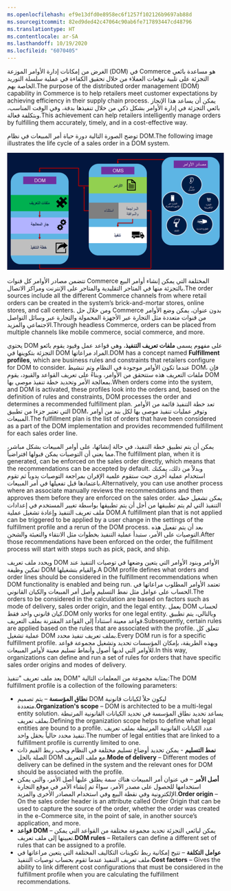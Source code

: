 ```yaml
---
ms.openlocfilehash: ef9e13dfd0e8958ec6f1257f102126b9697ab88d
ms.sourcegitcommit: 82ed9ded42c47064c90ab6fe717893447cd48796
ms.translationtype: HT
ms.contentlocale: ar-SA
ms.lasthandoff: 10/19/2020
ms.locfileid: "6070405"
---
```

<span data-ttu-id="4117e-101">الغرض من إمكانات إدارة الأوامر الموزعة (DOM) في Commerce هو مساعدة بائعي التجزئة على تلبية توقعات العملاء من خلال تحقيق الكفاءة في عملية سلسلة التوريد الخاصة بهم.</span><span class="sxs-lookup"><span data-stu-id="4117e-101">The purpose of the distributed order management (DOM) capability in Commerce is to help retailers meet customer expectations by achieving efficiency in their supply chain process.</span></span> <span data-ttu-id="4117e-102">يمكن أن يساعد هذا الإنجاز بائعي التجزئة في إدارة الأوامر بشكل ذكي من خلال تنفيذها بدقة، وفي الوقت المناسب، وبتكلفة فعالة.</span><span class="sxs-lookup"><span data-stu-id="4117e-102">This achievement can help retailers intelligently manage orders by fulfilling them accurately, timely, and in a cost-effective way.</span></span> 

<span data-ttu-id="4117e-103">توضح الصورة التالية دورة حياة أمر المبيعات في نظام DOM.</span><span class="sxs-lookup"><span data-stu-id="4117e-103">The following image illustrates the life cycle of a sales order in a DOM system.</span></span> 


![دورة حياة أمر المبيعات في نظام DOM](../media/distributed-order-management-life-cycle.png)

<span data-ttu-id="4117e-105">تتضمن مصادر الأوامر كل قنوات Commerce المختلفة التي يمكن إنشاء أوامر البيع بالتجزئة منها في المتاجر التقليدية والمتاجر على الإنترنت ومراكز الاتصال.</span><span class="sxs-lookup"><span data-stu-id="4117e-105">The order sources include all the different Commerce channels from where retail orders can be created in the system’s brick-and-mortar stores, online stores, and call centers.</span></span> <span data-ttu-id="4117e-106">ومن خلال حل Commerce بدون عنوان، يمكن وضع الأوامر من قنوات متعددة مثل التجارة عبر الأجهزة المحمولة والتجارة عبر وسائل التواصل الاجتماعي والمزيد.</span><span class="sxs-lookup"><span data-stu-id="4117e-106">Through headless Commerce, orders can be placed from multiple channels like mobile commerce, social commerce, and more.</span></span> 

<span data-ttu-id="4117e-107">يحتوي DOM على مفهوم يسمى **ملفات تعريف التنفيذ**، وهي قواعد عمل وقيود يقوم بائعو التجزئة بتكوينها في DOM المراد مراعاتها.</span><span class="sxs-lookup"><span data-stu-id="4117e-107">DOM has a concept named **Fulfillment profiles**, which are business rules and constraints that retailers configure for DOM to consider.</span></span> <span data-ttu-id="4117e-108">عندما تكون الأوامر موجودة في النظام وتم تنشيط DOM، فإن ملفات التعريف هذه ستتحقق من الأوامر، وبناءً على تعريف القواعد والقيود، يقوم DOM بمعالجة الأمر وتحديد خطة تنفيذ موصى بها.</span><span class="sxs-lookup"><span data-stu-id="4117e-108">When orders come into the system, and DOM is activated, these profiles look into the orders and, based on the definition of rules and constraints, DOM processes the order and determines a recommended fulfillment plan.</span></span> <span data-ttu-id="4117e-109">تعد خطة التنفيذ قائمة من الأوامر التي تعتبر جزءا من تطبيق DOM، وتوفر عمليات تنفيذ موصى بها لكل بند من أوامر المبيعات.</span><span class="sxs-lookup"><span data-stu-id="4117e-109">The fulfillment plan is the list of orders that have been considered as a part of the DOM implementation and provides recommended fulfillment for each sales order line.</span></span>  

<span data-ttu-id="4117e-110">يمكن أن يتم تطبيق خطة التنفيذ، في حالة إنشائها، على أوامر المبيعات بشكل مباشر، مما يعني أن التوصيات يمكن قبولها افتراضياً.</span><span class="sxs-lookup"><span data-stu-id="4117e-110">The fulfillment plan, when it is generated, can be enforced on the sales order directly, which means that the recommendations can be accepted by default.</span></span> <span data-ttu-id="4117e-111">وبدلاً من ذلك، يمكنك استخدام عملية أخرى حيث ستقوم علمية الإقران بمراجعة التوصيات يدوياً ثم تقوم باعتمادها قبل تفعيلها في أمر المبيعات.</span><span class="sxs-lookup"><span data-stu-id="4117e-111">Alternatively, you can use another process where an associate manually reviews the recommendations and then approves them before they are enforced on the sales order.</span></span> <span data-ttu-id="4117e-112">يمكن تشغيل خطة التنفيذ التي لم يتم تطبيقها من أجل أن يتم تطبيقها بواسطة تغيير المستخدم في إعدادات ملف تعريف التنفيذ وإعادة تشغيل عملية DOM.</span><span class="sxs-lookup"><span data-stu-id="4117e-112">A fulfillment plan that is not applied can be triggered to be applied by a user change in the settings of the fulfillment profile and a rerun of the DOM process.</span></span> <span data-ttu-id="4117e-113">بعد أن يتم تفعيل هذه التوصيات على الأمر، ستبدأ عملية التنفيذ بخطوات مثل الانتقاء والتعبئة والشحن.</span><span class="sxs-lookup"><span data-stu-id="4117e-113">After those recommendations have been enforced on the order, the fulfillment process will start with steps such as pick, pack, and ship.</span></span> 

<span data-ttu-id="4117e-114">ويحدد ملف تعريف DOM الأوامر وبنود الأوامر التي يتعين وضعها في توصيات التنفيذ عند تمكين وظيفة DOM والقيام بتشغيلها.</span><span class="sxs-lookup"><span data-stu-id="4117e-114">A DOM profile defines what orders and order lines should be considered in the fulfillment recommendations when DOM functionality is enabled and being run.</span></span> <span data-ttu-id="4117e-115">تعتمد الأوامر المطلوب مراعاتها في الحساب على عوامل مثل نمط التسليم وأصل أمر المبيعات والكيان القانوني.</span><span class="sxs-lookup"><span data-stu-id="4117e-115">The orders to be considered in the calculation are based on factors such as mode of delivery, sales order origin, and the legal entity.</span></span> <span data-ttu-id="4117e-116">يعمل DOM لحساب كيان قانوني واحد فقط.</span><span class="sxs-lookup"><span data-stu-id="4117e-116">DOM only works for one legal entity.</span></span> <span data-ttu-id="4117e-117">وبالتالي، يتم تطبيق قواعد معينة استناداً إلى القواعد المقترنة بملف التعريف.</span><span class="sxs-lookup"><span data-stu-id="4117e-117">Subsequently, certain rules are applied based on the rules that are associated with the profile.</span></span> <span data-ttu-id="4117e-118">تتعلق كل عملية تشغيل DOM بملف تعريف تنفيذ محدد.</span><span class="sxs-lookup"><span data-stu-id="4117e-118">Every DOM run is for a specific fulfillment profile.</span></span> <span data-ttu-id="4117e-119">وبهذه الطريقة، بإمكان المؤسسات تحديد وتشغيل مجموعة قواعد للأوامر التي لديها أصول وأنماط تسليم معينة لأوامر المبيعات.</span><span class="sxs-lookup"><span data-stu-id="4117e-119">In this way, organizations can define and run a set of rules for orders that have specific sales order origins and modes of delivery.</span></span> 

<span data-ttu-id="4117e-120">يعد ملف تعريف "تنفيذ DOM" بمثابة مجموعة من المعلمات التالية:</span><span class="sxs-lookup"><span data-stu-id="4117e-120">The DOM fulfillment profile is a collection of the following parameters:</span></span>

-   <span data-ttu-id="4117e-121">**نطاق المؤسسة** – يتم تصميم DOM ليكون حلاً لكيانات قانونية متعددة.</span><span class="sxs-lookup"><span data-stu-id="4117e-121">**Organization's scope** – DOM is architected to be a multi-legal entity solution.</span></span> <span data-ttu-id="4117e-122">يساعد تحديد نطاق المؤسسة في تحديد الكيانات القانونية المرتبطة بملف تعريف.</span><span class="sxs-lookup"><span data-stu-id="4117e-122">Defining the organization scope helps to define what legal entities are bound to a profile.</span></span> <span data-ttu-id="4117e-123">عدد الكيانات القانونية المرتبطة بملف تعريف تنفيذ محدد حالياً بحقل واحد.</span><span class="sxs-lookup"><span data-stu-id="4117e-123">The number of legal entities that are linked to a fulfillment profile is currently limited to one.</span></span> 
-   <span data-ttu-id="4117e-124">**نمط التسليم** - يمكن تحديد أوضاع تسليم مختلفة في النظام ويجب ربط القيم ذات الصلة بالحل DOM مع ملف التعريف.</span><span class="sxs-lookup"><span data-stu-id="4117e-124">**Mode of delivery** – Different modes of delivery can be defined in the system and the relevant ones for DOM should be associated with the profile.</span></span> 
-   <span data-ttu-id="4117e-125">**أصل الأمر** – في عنوان أمر المبيعات هناك سمة يطلق عليها أصل الأمر، والتي يمكن استخدامها للحصول على مصدر الأمر، سواءً تم إنشاء الأمر في موقع التجارة الإلكترونية وفي نقطة البيع وفي استخدام المصادر الأخرى والمزيد.</span><span class="sxs-lookup"><span data-stu-id="4117e-125">**Order origin** – On the sales order header is an attribute called Order Origin that can be used to capture the source of the order, whether the order was created in the e-Commerce site, in the point of sale, in another source’s application, and more.</span></span> 
-   <span data-ttu-id="4117e-126">**قواعد DOM** – يمكن لبائعي التجزئة تحديد مجموعة مختلفة من القواعد التي يمكن تعيينها إلى ملف تعريف.</span><span class="sxs-lookup"><span data-stu-id="4117e-126">**DOM rules** – Retailers can define a different set of rules that can be assigned to a profile.</span></span> 
-   <span data-ttu-id="4117e-127">**عوامل التكلفة** – تتيح إمكانية ربط تكوينات التكاليف المختلفة التي يتعين مراعاتها في ملف تعريف التنفيذ عندما تقوم بحساب توصيات التنفيذ.</span><span class="sxs-lookup"><span data-stu-id="4117e-127">**Cost factors** – Gives the ability to link different cost configurations that must be considered in the fulfillment profile when you are calculating the fulfillment recommendations.</span></span>  
